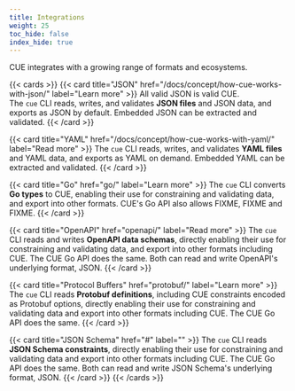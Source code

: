 ```yaml
---
title: Integrations
weight: 25
toc_hide: false
index_hide: true
---
```


CUE integrates with a growing range of formats and ecosystems.

{{< cards >}}
{{< card title="JSON" href="/docs/concept/how-cue-works-with-json/" label="Learn more" >}}
All valid JSON is valid CUE.\
The `cue` CLI reads, writes, and validates **JSON files** and JSON data,
and exports as JSON by default.
Embedded JSON can be extracted and validated.
{{< /card >}}

{{< card title="YAML" href="/docs/concept/how-cue-works-with-yaml/" label="Read more" >}}
The `cue` CLI reads, writes, and validates **YAML files** and YAML data,
and exports as YAML on demand.
Embedded YAML can be extracted and validated.
{{< /card >}}

{{< card title="Go" href="go/" label="Learn more" >}}<!-- TODO: link to concept guide -->
The `cue` CLI converts **Go types** to CUE,
enabling their use for constraining and validating data,
and export into other formats.
CUE's Go API also allows FIXME, FIXME and FIXME.
{{< /card >}}

{{< card title="OpenAPI" href="openapi/" label="Read more" >}}<!-- TODO: link to concept guide -->
The `cue` CLI reads and writes **OpenAPI data schemas**,
directly enabling their use for constraining and validating data,
and export into other formats including CUE.
The CUE Go API does the same.
Both can read and write OpenAPI's underlying format, JSON.
{{< /card >}}

{{< card title="Protocol Buffers" href="protobuf/" label="Learn more" >}}<!-- TODO: link to concept guide -->
The `cue` CLI reads **Protobuf definitions**,
including CUE constraints encoded as Protobuf options,
directly enabling their use for constraining and validating data
and export into other formats including CUE.
The CUE Go API does the same.
{{< /card >}}

{{< card title="JSON Schema" href="#" label="" >}}<!-- TODO: link to concept guide; add label-->
The `cue` CLI reads **JSON Schema constraints**,
directly enabling their use for constraining and validating data
and export into other formats including CUE.
The CUE Go API does the same.
Both can read and write JSON Schema's underlying format, JSON.
{{< /card >}}
{{< /cards >}}
